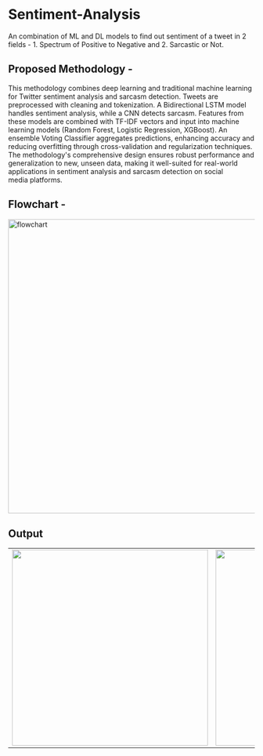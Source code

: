 # Sentiment-Analysis
An combination of ML and DL models to find out sentiment of a tweet in 2 fields - 1. Spectrum of Positive to Negative and 2. Sarcastic or Not.

## Proposed Methodology -
This methodology combines deep learning and traditional machine learning for Twitter sentiment analysis and sarcasm detection. Tweets are preprocessed with cleaning and tokenization. A Bidirectional LSTM model handles sentiment analysis, while a CNN detects sarcasm. Features from these models are combined with TF-IDF vectors and input into machine learning models (Random Forest, Logistic Regression, XGBoost). An ensemble Voting Classifier aggregates predictions, enhancing accuracy and reducing overfitting through cross-validation and regularization techniques. The methodology's comprehensive design ensures robust performance and generalization to new, unseen data, making it well-suited for real-world applications in sentiment analysis and sarcasm detection on social media platforms.

## Flowchart -
<img src="https://github.com/user-attachments/assets/2280a9b1-2019-484c-98ee-ad06a9c7ff9e" width="600" alt="flowchart">

## Output
<table>
  <tr>
    <td><img src="https://github.com/user-attachments/assets/d4a48b63-81a1-40f5-8d58-8d7217a7afa4" width="400"></td>
    <td><img src="https://github.com/user-attachments/assets/6c1bf1f9-40b6-45a5-8017-642b07ba4d53" width="400"></td>
  </tr>
</table>

